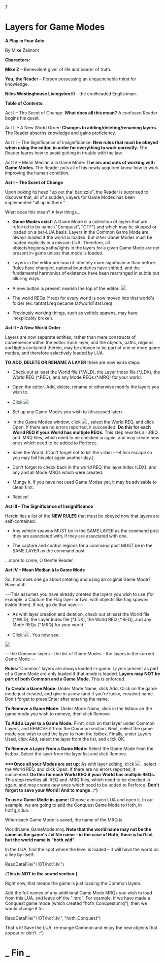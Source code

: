 7

# **Layers for Game Modes**

**A Play in Four Acts**

By Mike Zaimont

**Characters:**

**Mike Z** – Benevolent giver of life and bearer of truth.

**You, the Reader** – Person possessing an unquenchable thirst for knowledge.

**Niles Westinghouse Livingston III** – the coolheaded Englishman.

**Table of Contents:**

Act I – The Scent of Change: **What does all this mean?** A confused Reader begins his quest.

Act II – A New World Order: **Changes to adding/deleting/renaming layers.** The Reader absorbs knowledge and gains proficiency.

Act III – The Significance of Insignificance: **New rules that must be obeyed when using the editor, in order for everything to work correctly.** The Reader learns how to avoid getting in trouble with the law.

Act IV – Mean Median à la Game Mode: **The ins and outs of working with Game Modes.** The Reader puts all of his newly acquired know-how to work improving the human condition.

**Act I – The Scent of Change**

Upon poking its head &quot;up out tha&#39; bedizzle&quot;, the Reader is surprised to discover that, all of a sudden, Layers for Game Modes has been implemented &quot;all up in there.&quot;

What does this mean? A few things…

- **Game Modes exist!** A Game Mode is a collection of layers that are referred to by name (&quot;Conquest&quot;, &quot;CTF&quot;) and which may be skipped or loaded on a per-LUA basis. Layers in the Common Game Mode are always loaded if the world is loaded, but other Game Modes must be loaded explicitly in a mission LUA. Therefore, all objects/regions/paths/lights in the layers for a given Game Mode are not present in-game unless that mode is loaded.

- Layers in the editor are now of infinitely more significance than before. Rules have changed, national boundaries have shifted, and the fundamental harmonics of existence have been rearranged in subtle but alluring ways.

- A new button is present nearish the top of the editor: ![](RackMultipart20220212-4-1y2dxs2_html_737aeb99997333b4.png)

- The world REQs (\*.req) for every world is now moved into that world&#39;s folder (ex. tat\tat1.req became tat\world1\tat1.req).

- Previously working things, such as vehicle spawns, may have inexplicably broken.

**Act II – A New World Order**

Layers are now separate entities, rather than mere constructs of convenience within the editor. Each layer, and the objects, paths, regions, and lights contained therein, may be chosen to be part of one or more game modes, and therefore selectively loaded by LUA.

**TO ADD, DELETE OR RENAME A LAYER** there are now extra steps:

- Check out at least the World file (\*.WLD), the Layer Index file (\*.LDX), the World REQ (\*.REQ), and any Mode REQs (\*.MRQ) for your world.

- Open the editor. Add, delete, rename or otherwise modify the layers you wish to.

- Click ![](RackMultipart20220212-4-1y2dxs2_html_737aeb99997333b4.png)

- Set up any Game Modes you wish to (discussed later).

- In the Game Modes window, click ![](RackMultipart20220212-4-1y2dxs2_html_9a8eceef57a56daf.png) , select the World REQ, and click Open. If there are no errors reported, it succeeded. **Do this for each World REQ if your World has multiple REQs.** This step rewrites all .REQ and .MRQ files, which need to be checked in again, and may create new ones which need to be added to Perforce.

- Save the World. (Don&#39;t forget not to kill the villain – let him escape so you may foil his plot again another day.)

- Don&#39;t forget to check back in the world REQ, the layer index (LDX), and any and all Mode MRQs which were created.

- Munge it. If you have not used Game Modes yet, it may be advisable to clean first.

- Rejoice!

**Act III – The Significance of Insignificance**

Herein lies a list of the **NEW RULES** that must be obeyed now that layers are self-contained:

- Any vehicle spawns MUST be in the SAME LAYER as the command post they are associated with, if they are associated with one.

- The capture and control regions for a command post MUST be in the SAME LAYER as the command post.

…more to come, O Gentle Reader.

**Act IV – Mean Median à la Game Mode**

So, how does one go about creating and using an original Game Mode? Have at it!

---This assumes you have already created the layers you wish to use (for example, a Capture the Flag layer or two, with objects like flag spawns inside them). If not, go do that now.---

- As with layer creation and deletion, check out at least the World file (\*.WLD), the Layer Index file (\*.LDX), the World REQ (\*.REQ), and any Mode REQs (\*.MRQ) for your world.

- Click ![](RackMultipart20220212-4-1y2dxs2_html_737aeb99997333b4.png) . You now see:

![](RackMultipart20220212-4-1y2dxs2_html_229c5c64410da0a1.png)

-- the Common layers - the list of Game Modes – the layers in the current Game Mode --

**Rules:**&quot;Common&quot; layers are always loaded in-game. Layers present as part of a Game Mode are only loaded if that mode is loaded. **Layers may NOT be part of both Common and a Game Mode.** This is enforced.

**To Create a Game Mode:** Under Mode Name, click Add. Click on the game mode just created, and give in a new (and if you&#39;re lucky, creative) name. Don&#39;t forget to press Enter after entering the name.

**To Remove a Game Mode:** Under Mode Name, click in the listbox on the game mode you wish to remove, then click Remove.

**To Add a Layer to a Game Mode: F** irst, click on that layer under Common Layers, and REMOVE it from the Common section. Next, select the game mode you wish to add the layer to from the listbox. Finally, under Layers Used, click Add, select the layer from the list, and click OK.

**To Remove a Layer From a Game Mode:** Select the Game Mode from the listbox. Select the layer from the layer list and click Remove.

**\*\*\*Once all your Modes are set up:** As with layer editing, click ![](RackMultipart20220212-4-1y2dxs2_html_9a8eceef57a56daf.png) , select the World REQ, and click Open. If there are no errors reported, it succeeded. **Do this for each World REQ if your World has multiple REQs.** This step rewrites all .REQ and .MRQ files, which need to be checked in again, and may create new ones which need to be added to Perforce. **Don&#39;t forget to save your World! And to munge. :^)**

**To use a Game Mode in-game:** Choose a mission LUA and open it. In our example, we are going to add the Conquest Game Mode to Hoth, in hot1g\_c.lua.

When each Game Mode is saved, the name of the MRQ is

WorldName\_GameMode.mrq. **Note that the world name may not be the same as the game&#39;s .lvl file name – in the case of Hoth, there is hot1.lvl, but the world name is &quot;hoth.wld&quot;.**

In the LUA, find the spot where the level is loaded – it will have the world on a line by itself:

ReadDataFile(&quot;HOT\\hot1.lvl&quot;)

(**This is NOT in the sound section.)**

Right now, that means the game is just loading the Common layers.

Add the full names of any additional Game Mode MRQs you wish to load from this LUA, and leave off the &quot;.mrq&quot;. For example, if we have made a Conquest game mode (which created &quot;hoth\_Conquest.mrq&quot;), then we would change it to:

ReadDataFile(&quot;HOT\\hot1.lvl&quot;, &quot;hoth\_Conquest&quot;)

That&#39;s it! Save the LUA, re-munge Common and enjoy the new objects that appear or don&#39;t. :^)

# _ **Fin** _